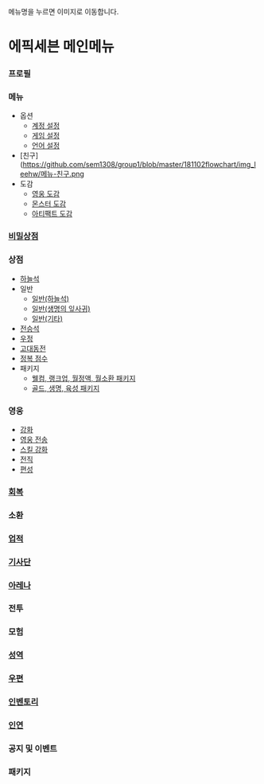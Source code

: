 메뉴명을 누르면 이미지로 이동합니다.

# 에픽세븐 메인메뉴
### 프로필
### 메뉴
 * 옵션
   * [계정 설정](https://github.com/sem1308/group1/blob/master/181102flowchart/img_leehw/메뉴-옵션-계정%20설정.png)
   * [게임 설정](https://github.com/sem1308/group1/blob/master/181102flowchart/img_leehw/메뉴-옵션-게임설정.png)
   * [언어 설정](https://github.com/sem1308/group1/blob/master/181102flowchart/img_leehw/메뉴-옵션-언어.png)
 * [친구](https://github.com/sem1308/group1/blob/master/181102flowchart/img_leehw/메뉴-친구.png
 * 도감
   * [영웅 도감](https://github.com/sem1308/group1/blob/master/181102flowchart/img_leehw/메뉴-도감-영웅도감.png)
   * [몬스터 도감](https://github.com/sem1308/group1/blob/master/181102flowchart/img_leehw/메뉴-도감-몬스터도감.png)
   * [아티팩트 도감](https://github.com/sem1308/group1/blob/master/181102flowchart/img_leehw/메뉴-도감-아티팩트%20도감.png)
### [비밀상점](https://github.com/sem1308/group1/blob/master/181102flowchart/img_leehw/비밀상점.png)
### 상점
 * [하늘석](https://github.com/sem1308/group1/blob/master/181102flowchart/img_leehw/일반상점-하늘석.png)
 * 일반
   * [일반(하늘석)](https://github.com/sem1308/group1/blob/master/181102flowchart/img_leehw/일반상점-일반1.png)
   * [일반(생명의 잎사귀)](https://github.com/sem1308/group1/blob/master/181102flowchart/img_leehw/일반상점-일반2.png) 
   * [일반(기타)](https://github.com/sem1308/group1/blob/master/181102flowchart/img_leehw/일반상점-일반3.png)  
 * [전승석](https://github.com/sem1308/group1/blob/master/181102flowchart/img_leehw/일반상점-전승석.png)
 * [우정](https://github.com/sem1308/group1/blob/master/181102flowchart/img_leehw/일반상점-우정.png)
 * [고대동전](https://github.com/sem1308/group1/blob/master/181102flowchart/img_leehw/일반상점-%20고대동전.png)
 * [정복 점수](https://github.com/sem1308/group1/blob/master/181102flowchart/img_leehw/일반상점-정복%20점수.png)
 * 패키지
   * [웰컴, 랭크업, 월정액, 월소환 패키지](https://github.com/sem1308/group1/blob/master/181102flowchart/img_leehw/일반상점-패키지1.png)
   * [골드, 생명, 육성 패키지](https://github.com/sem1308/group1/blob/master/181102flowchart/img_leehw/일반상점-패키지2.png)
     
   
### 영웅
 * [강화](https://github.com/sem1308/group1/blob/master/181102flowchart/img_kimjw/%EC%98%81%EC%9B%85%EA%B0%95%ED%99%94%20%EC%88%9C%EC%84%9C%EB%8F%84.png)
 * [영웅 전송](https://github.com/sem1308/group1/blob/master/181102flowchart/img_han/%EC%98%81%EC%9B%85%20%EC%A0%84%EC%86%A1%20%EC%88%9C%EC%84%9C%EB%8F%84.png)
 * [스킬 강화](https://github.com/sem1308/group1/blob/master/181102flowchart/img_han/%EC%8A%A4%ED%82%AC%20%EA%B0%95%ED%99%94%20%EC%88%9C%EC%84%9C%EB%8F%84.png)
 * [전직](https://github.com/sem1308/group1/blob/master/181102flowchart/img_han/%EC%A0%84%EC%A7%81%20%EC%88%9C%EC%84%9C%EB%8F%84%20.png)
 * [편성](https://github.com/sem1308/group1/blob/master/181102flowchart/img_han/%ED%8E%B8%EC%84%B1%20%EC%88%9C%EC%84%9C%EB%8F%84.png)
### [회복](https://github.com/sem1308/group1/blob/master/181102flowchart/img_han/%ED%9A%8C%EB%B3%B5%20%EC%88%9C%EC%84%9C%EB%8F%84.png)
### 소환
### [업적](https://github.com/sem1308/group1/blob/master/181102flowchart/img_noh/%EC%97%85%EC%A0%81.png)
### [기사단](https://github.com/sem1308/group1/blob/master/181102flowchart/img_noh/%EA%B8%B0%EC%82%AC%EB%8B%A8.PNG)
### [아레나](https://github.com/sem1308/group1/blob/master/181102flowchart/img_han/%EC%95%84%EB%A0%88%EB%82%98%20%EC%88%9C%EC%84%9C%EB%8F%84.png)
### 전투
### 모험
### [성역](https://github.com/sem1308/group1/blob/master/181102flowchart/img_han/%EC%84%B1%EC%97%AD%20%EC%88%9C%EC%84%9C%EB%8F%84.png)
### [우편](https://github.com/sem1308/group1/blob/master/181102flowchart/img_kimjw/%EC%9A%B0%ED%8E%B8%20%EC%88%9C%EC%84%9C%EB%8F%84.png)
### [인벤토리](https://github.com/sem1308/group1/blob/master/181102flowchart/img_kimjw/%EC%9D%B8%EB%B2%A4%ED%86%A0%EB%A6%AC%20%EC%88%9C%EC%84%9C%EB%8F%84.png)
### [인연](https://github.com/sem1308/group1/blob/master/181102flowchart/img_kimjw/%EC%9D%B8%EC%97%B0%20%EC%88%9C%EC%84%9C%EB%8F%84.png)
### 공지 및 이벤트
### 패키지
